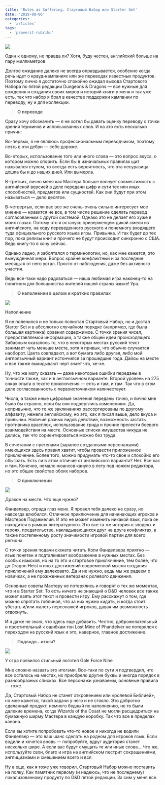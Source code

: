 ```yaml
---
title: 'Rules as Suffering. Стартовый Набор или Starter Set'
date: '2019-08-06'
categories:
  - 'articles'
tags:
  - 'proverit-rubriku'
---
```


![](https://sun9-9.userapi.com/c858224/v858224163/2fc9c/sZxSwxYSQqI.jpg)

Один к одному, не правда ли? Хотя, буду честен, английский больше на пару миллиметров

Долгое ожидание далеко не всегда оправдывается, особенно когда речь идет о крауд-кампаниях или же переводах известных продуктов. Поэтому лично я достаточно спокойно ожидал выхода Стартового Набора по пятой редакции Dungeons & Dragons — все нужные для вождения и создания своих миров и историй книги у меня и так уже есть, так что набор я брал в качестве поддержки кампании по переводу, ну и для коллекции.

> **О переводе**

Сразу хочу обозначить — я не хотел бы давать оценку переводу с точки зрения терминов и использованных слов. И на это есть несколько причин:

Во-первых, я не являюсь профессиональным переводчиком, поэтому лезть в эти дебри — себе дороже.

Во-вторых, использование того или иного слова — это вопрос вкуса, о котором можно спорить. Если бы в изначальных правилах щит назывался стулом, то всегда есть вероятность, что эта несуразица дошла бы и до наших дней. Или вымерла.

В-третьих, лично меня как Мастера больше волнует совместимость с английской версией в деле передачи цифр и сути тех или иных способностей, предметов или сущностей. Как они будут при этом называться — дело десятое.

В-четвертых, если вас все же очень-очень сильно интересует мое мнение — нравится не все, в том числе решение сделать перевод согласованным с другой системой. Однако это не делает его хуже в моих глазах. Потому что я останусь приверженцем дикой смеси из английского, на ходу переведенного русского и понемногу входящего туда официального русского языка игры. Привычка. И так будет до тех пор, пока релизы книг и прочего не будут происходит синхронно с США. Ведь книгу-то я хочу сейчас.

Однако ладно, я заболтался о терминологии, но, как мне кажется, это вынужденная мера. Вопрос крайне конфликтный и за последние месяцы я от него устал. Просто от наблюдения, даже без активного участия.

Ведь все-таки надо радоваться — наша любимая игра наконец-то на понятном для большинства жителей нашей страны языке! Ура.

> **О наполнении в целом и кратких правилах**

![](https://sun9-25.userapi.com/c858224/v858224163/2fcb0/8nphQweMS1Y.jpg)

Наполнение

Я не поленился и не только полистал Стартовый Набор, но и достал Starter Set и в абсолютно случайном порядке (например, где была большая картинка) сравнил содержимое. С точки зрения чисел, предоставляемой информации, а также общей идеи происходящего. Забавным оказалось то, что в некоторых местах русский текст занимает чуть меньше места, хотя я привык, что обычно случается наоборот. Цвета совпадают, а вот бумага либо другая, либо мой англоязычный вариант истончился за прошедшие года. Дайсы на месте и все также выкидывают черт знает что, хе-хе.

Ну, что же могу сказать — даже некоторые ошибки переданы в точности также, как и в англоязычном варианте. Второй уровень на 275 очках опыта в тексте приключения — есть и там, и там. Так что в этом деле согласованность с первоисточником наличествует.

Числа, а также иные цифровые значения переданы точно, и лично мне было бы странно, если бы они подверглись изменениям. Да, непривычно, что те же заклинаниях рассортированы по другому алфавиту, нежели английскому, но это, как я писал выше, дело вкуса и привычки. Наличие разных видов действий, возможность застать противника врасплох, использование грида и прочие прелести боевого взаимодействия на месте. Основные списки имущества никуда не делись, так что сориентироваться можно без труда.

В сочетании с прегенами (заранее созданными персонажами) имеющихся здесь правил хватит, чтобы провести приложенное приключение. Более того, можно придумать что-то свое и спокойно его обыграть. Есть ли в этом отличие от английского варианта? Нет. Все как и там. Конечно, немало нюансов кануло в лету под ножом редактора, но это общее свойство обоих наборов.

> **О приключении**

![](https://pp.userapi.com/c858224/v858224163/2fcba/U-LqDuOB7Bc.jpg)

Дракон на месте. Что еще нужно?

Фанделвер, отрада глаз моих. Я провел тебя далеко не сразу, но навсегда влюбился. Отличное приключение для начинающих игроков и Мастеров Подземелий. И это не может изменить никакой язык, пока он находится в рамках литературного. Это все та же история о злодеях и героях, предательстве, накладывающихся друг на друга конфликтах, а также постепенному росту значимости игровой партии для всего региона.

С точки зрения подачи сюжета читать Копи Фанделвера приятно — язык понятен и подталкивает воображение в нужных местах. Без особых изысков, но на то это и стартовое приключение, тем более, что до Dragon Heist и иных достижений современной мысли создания приключений ему далековато. Да и не нужно, ведь мы же радеем о новичках, а не прожженных ветеранах ролевого движения.

Основные советы Мастеру не потерялись и говорят о тех же моментах, что и в Starter Set. То есть ничего не знающий о D&D человек все также может взять этот текст и провести игру. Ему расскажут о том, где можно спрятать гоблинов, что за них нужно кидать, и когда стоит убегать и/или жалеть персонажей игроков, давая им возможность отдохнуть.

И я даже не знаю, что здесь еще добавить. Честно, доброжелательный и простительный к ошибкам тон Lost Mine of Phandelver не потерялся с переходом на русский язык и это, наверное, главное достижение.

> **Подводя…итоги?**

![](https://sun9-13.userapi.com/c858224/v858224163/2fcc4/KlueQ1pSDuU.jpg)

У огра появился стильный логотип Gale Force Nine

Мне сложно назвать это итогами. Все-таки по сути я подтвердил, что все осталось на местах, но приобрело другие буквы и иногда порядок в разнообразных списках. Все персонажи узнаваемы, основные правила — тоже.

Да, Стартовый Набор не станет откровением или «ролевой Библией», но мне кажется, такой задачи у него и не стояло. Это добротно сделанный продукт, немного бедный по наполнению, но то были далекие времена, когда Wizards of the Coast не могли расщедриться на бумажную ширму Мастера в каждую коробку. Так что все в пределах канона.

Если вы хотите попробовать что-то новое и никогда не водили Фанделвер — это ваш шанс сделать на родном для игроков язык. Если водили и хочется вновь — попробуйте, вдруг аудитория станет несколько шире. А если вас будут смущать те или иные слова… Что же, используйте свои, благо и игра на английском пестрит сокращениями, англицизмами и смешением всего и вся.

Ну а еще, как я тоже уже говорил, Стартовый Набор можно поставить на полку. Как памятник первому (и надеюсь, что не последнему) локализованному продукту по D&D пятой редакции. За сим у меня все.
